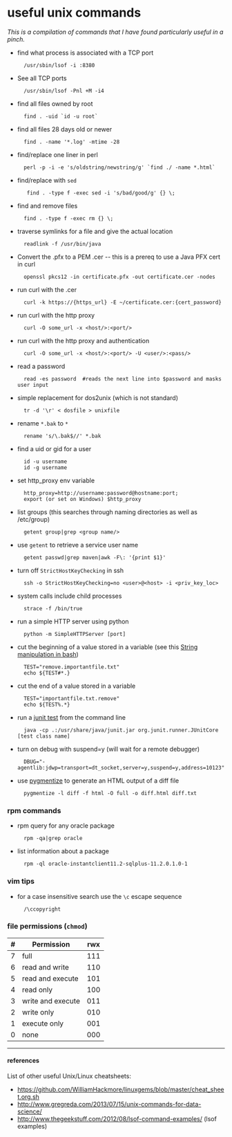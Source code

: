 # useful unix commands
_This is a compilation of commands that I have found particularly useful in a pinch._

* find what process is associated with a TCP port

		/usr/sbin/lsof -i :8380
		
* See all TCP ports

		/usr/sbin/lsof -Pnl +M -i4

* find all files owned by root

		find . -uid `id -u root`
	
* find all files 28 days old or newer

		find . -name '*.log' -mtime -28
		
* find/replace one liner in perl

		perl -p -i -e 's/oldstring/newstring/g' `find ./ -name *.html`
		
* find/replace with `sed`

		 find . -type f -exec sed -i 's/bad/good/g' {} \;
    
* find and remove files

		find . -type f -exec rm {} \;

* traverse symlinks for a file and give the actual location
 
		readlink -f /usr/bin/java

* Convert the .pfx to a PEM .cer -- this is a prereq to use a Java PFX cert in curl

		openssl pkcs12 -in certificate.pfx -out certificate.cer -nodes

* run curl with the .cer

		curl -k https://{https_url} -E ~/certificate.cer:{cert_password}
	
* run curl with the http proxy

		curl -O some_url -x <host/>:<port/>

* run curl with the http proxy and authentication

		curl -O some_url -x <host/>:<port/> -U <user/>:<pass/>
	
* read a password

		read -es password  #reads the next line into $password and masks user input
	
* simple replacement for dos2unix (which is not standard)

		tr -d '\r' < dosfile > unixfile
		
* rename `*.bak` to `*`

		rename 's/\.bak$//' *.bak	
	
* find a uid or gid for a user

		id -u username
		id -g username

* set http_proxy env variable

		http_proxy=http://username:password@hostname:port;
		export (or set on Windows) $http_proxy		
		
		
* list groups (this searches through naming directories as well as /etc/group)
		
		getent group|grep <group name/>

* use `getent` to retrieve a service user name

		getent passwd|grep maven|awk -F\: '{print $1}'
		
* turn off `StrictHostKeyChecking` in ssh

		ssh -o StrictHostKeyChecking=no <user>@<host> -i <priv_key_loc> 

* system calls include child processes

		strace -f /bin/true		
		
* run a simple HTTP server using python

		python -m SimpleHTTPServer [port]
		
* cut the beginning of a value stored in a variable (see this [String manipulation in bash](http://tldp.org/LDP/abs/html/string-manipulation.html))

		TEST="remove.importantfile.txt"
		echo ${TEST#*.}
		
* cut the end of a value stored in a variable

		TEST="importantfile.txt.remove"
		echo ${TEST%.*}
	
* run a [junit test](https://github.com/junit-team/junit/wiki/Getting-started) from the command line 

		java -cp .:/usr/share/java/junit.jar org.junit.runner.JUnitCore [test class name]

* turn on debug with suspend=y (will wait for a remote debugger)

		DBUG="-agentlib:jdwp=transport=dt_socket,server=y,suspend=y,address=10123"
		
* use [pygmentize](http://pygments.org/docs/cmdline/) to generate an HTML output of a diff file

		pygmentize -l diff -f html -O full -o diff.html diff.txt	
		
### rpm commands

* rpm query for any oracle package

 		rpm -qa|grep oracle

* list information about a package

		rpm -ql oracle-instantclient11.2-sqlplus-11.2.0.1.0-1
		

### vim tips

* for a case insensitive search use the `\c` escape sequence

		/\ccopyright
		
### file permissions (`chmod`)


|  #  | Permission        | rwx |
| --- | ----------------- | --- |
| 7   | full              | 111 |
| 6   | read and write    | 110 |
| 5   | read and execute  | 101 |
| 4   | read only         | 100 |
| 3   | write and execute | 011 |
| 2   | write only        | 010 |
| 1   | execute only      | 001 |
| 0   | none              | 000 |



-----

#### references

List of other useful Unix/Linux cheatsheets:

* https://github.com/WilliamHackmore/linuxgems/blob/master/cheat_sheet.org.sh
* http://www.gregreda.com/2013/07/15/unix-commands-for-data-science/
* http://www.thegeekstuff.com/2012/08/lsof-command-examples/ (lsof examples)
